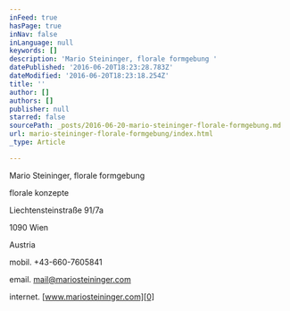 ```yaml
---
inFeed: true
hasPage: true
inNav: false
inLanguage: null
keywords: []
description: 'Mario Steininger, florale formgebung '
datePublished: '2016-06-20T18:23:28.783Z'
dateModified: '2016-06-20T18:23:18.254Z'
title: ''
author: []
authors: []
publisher: null
starred: false
sourcePath: _posts/2016-06-20-mario-steininger-florale-formgebung.md
url: mario-steininger-florale-formgebung/index.html
_type: Article

---
```

Mario Steininger, florale formgebung

florale konzepte

Liechtensteinstraße 91/7a

1090 Wien

Austria

mobil. +43-660-7605841

email. mail@mariosteininger.com

internet. [www.mariosteininger.com][0]

[0]: http://www.mariosteininger.com/